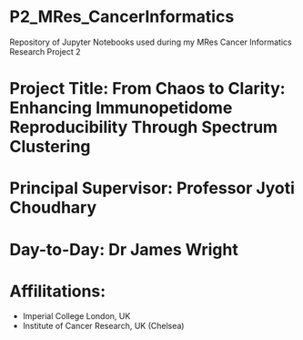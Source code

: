 # P2_MRes_CancerInformatics
Repository of Jupyter Notebooks used during my MRes Cancer Informatics Research Project 2

# Project Title: From Chaos to Clarity: Enhancing Immunopetidome Reproducibility Through Spectrum Clustering


# Principal Supervisor: Professor Jyoti Choudhary

# Day-to-Day: Dr James Wright

# Affilitations: 
- Imperial College London, UK
- Institute of Cancer Research, UK (Chelsea)
